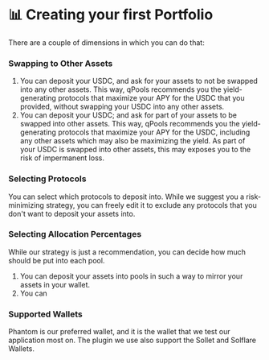 # 📊 Creating your first Portfolio



There are a couple of dimensions in which you can do that:&#x20;

### Swapping to Other Assets

1. You can deposit your USDC, and ask for your assets to not be swapped into any other assets. This way, qPools recommends you the yield-generating protocols that maximize your APY for the USDC that you provided, without swapping your USDC into any other assets.
2. You can deposit your USDC; and ask for part of your assets to be swapped into other assets. This way, qPools recommends you the yield-generating protocols that maximize your APY for the USDC, including any other assets which may also be maximizing the yield. As part of your USDC is swapped into other assets, this may exposes you to the risk of impermanent loss.

### **Selecting Protocols**

You can select which protocols to deposit into. While we suggest you a risk-minimizing strategy, you can freely edit it to exclude any protocols that you don't want to deposit your assets into.&#x20;

### **Selecting Allocation Percentages**

While our strategy is just a recommendation, you can decide how much should be put into each pool.&#x20;



1. You can deposit your assets into pools in such a way to mirror your assets in your wallet.&#x20;
2. You can

### Supported Wallets

Phantom is our preferred wallet, and it is the wallet that we test our application most on. The plugin we use also support the Sollet and Solflare Wallets.

